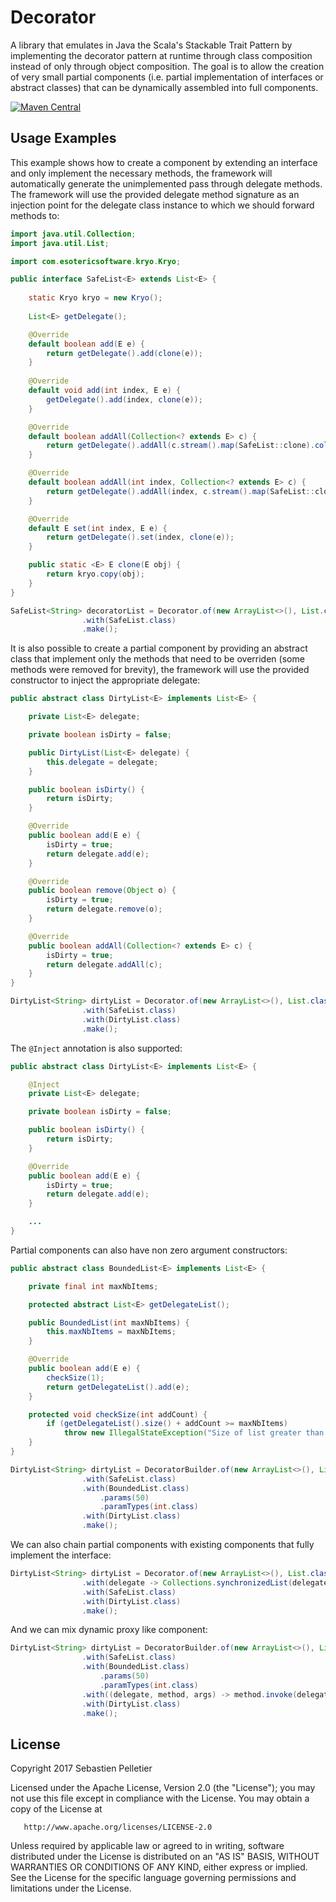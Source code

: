 # Decorator

A library that emulates in Java the Scala's Stackable Trait Pattern by implementing the decorator pattern at runtime through class composition instead of only through object composition. The goal is to allow the creation of very small partial components (i.e. partial implementation of interfaces or abstract classes) that can be dynamically assembled into full components.

[![Maven Central](https://maven-badges.herokuapp.com/maven-central/io.github.pellse/decorator/badge.svg)](https://maven-badges.herokuapp.com/maven-central/io.github.pellse/decorator)

## Usage Examples

This example shows how to create a component by extending an interface and only implement the necessary methods, the framework will  automatically generate the unimplemented pass through delegate methods. The framework will use the provided delegate method signature as an injection point for the delegate class instance to which we should forward methods to:
```java
import java.util.Collection;
import java.util.List;

import com.esotericsoftware.kryo.Kryo;

public interface SafeList<E> extends List<E> {
	
	static Kryo kryo = new Kryo();
	
	List<E> getDelegate();

	@Override
	default boolean add(E e) {
		return getDelegate().add(clone(e));
	}
	
	@Override
	default void add(int index, E e) {
		getDelegate().add(index, clone(e));
	}

	@Override
	default boolean addAll(Collection<? extends E> c) {
		return getDelegate().addAll(c.stream().map(SafeList::clone).collect(toList()));
	}

	@Override
	default boolean addAll(int index, Collection<? extends E> c) {
		return getDelegate().addAll(index, c.stream().map(SafeList::clone).collect(toList()));
	}

	@Override
	default E set(int index, E e) {
		return getDelegate().set(index, clone(e));
	}

	public static <E> E clone(E obj) {
		return kryo.copy(obj);
	}
}

SafeList<String> decoratorList = Decorator.of(new ArrayList<>(), List.class)
				.with(SafeList.class)
				.make();
```

It is also possible to create a partial component by providing an abstract class that implement only the methods that need to be overriden (some methods were removed for brevity), the framework will use the provided constructor to inject the appropriate delegate:
```java
public abstract class DirtyList<E> implements List<E> {

	private List<E> delegate;

	private boolean isDirty = false;

	public DirtyList(List<E> delegate) {
		this.delegate = delegate;
	}

	public boolean isDirty() {
		return isDirty;
	}

	@Override
	public boolean add(E e) {
		isDirty = true;
		return delegate.add(e);
	}

	@Override
	public boolean remove(Object o) {
		isDirty = true;
		return delegate.remove(o);
	}

	@Override
	public boolean addAll(Collection<? extends E> c) {
		isDirty = true;
		return delegate.addAll(c);
	}
}

DirtyList<String> dirtyList = Decorator.of(new ArrayList<>(), List.class)
				.with(SafeList.class)
				.with(DirtyList.class)
				.make();
```

The `@Inject` annotation is also supported:
```java
public abstract class DirtyList<E> implements List<E> {

	@Inject
	private List<E> delegate;

	private boolean isDirty = false;

	public boolean isDirty() {
		return isDirty;
	}

	@Override
	public boolean add(E e) {
		isDirty = true;
		return delegate.add(e);
	}

	...
}
```

Partial components can also have non zero argument constructors:
```java
public abstract class BoundedList<E> implements List<E> {

	private final int maxNbItems;

	protected abstract List<E> getDelegateList();

	public BoundedList(int maxNbItems) {
		this.maxNbItems = maxNbItems;
	}

	@Override
	public boolean add(E e) {
		checkSize(1);
		return getDelegateList().add(e);
	}

	protected void checkSize(int addCount) {
		if (getDelegateList().size() + addCount >= maxNbItems)
			throw new IllegalStateException("Size of list greater than maxNbItems (" + maxNbItems + ")");
	}
}

DirtyList<String> dirtyList = DecoratorBuilder.of(new ArrayList<>(), List.class)
				.with(SafeList.class)
				.with(BoundedList.class)
					.params(50)
					.paramTypes(int.class)
				.with(DirtyList.class)
				.make();
```

We can also chain partial components with existing components that fully implement the interface:
```java
DirtyList<String> dirtyList = Decorator.of(new ArrayList<>(), List.class)
				.with(delegate -> Collections.synchronizedList(delegate))
				.with(SafeList.class)
				.with(DirtyList.class)
				.make();
```

And we can mix dynamic proxy like component:
```java
DirtyList<String> dirtyList = DecoratorBuilder.of(new ArrayList<>(), List.class)
				.with(SafeList.class)
				.with(BoundedList.class)
					.params(50)
					.paramTypes(int.class)
				.with((delegate, method, args) -> method.invoke(delegate, args))
				.with(DirtyList.class)
				.make();
```

## License

Copyright 2017 Sebastien Pelletier

   Licensed under the Apache License, Version 2.0 (the "License");
   you may not use this file except in compliance with the License.
   You may obtain a copy of the License at

       http://www.apache.org/licenses/LICENSE-2.0

   Unless required by applicable law or agreed to in writing, software
   distributed under the License is distributed on an "AS IS" BASIS,
   WITHOUT WARRANTIES OR CONDITIONS OF ANY KIND, either express or implied.
   See the License for the specific language governing permissions and
   limitations under the License.
